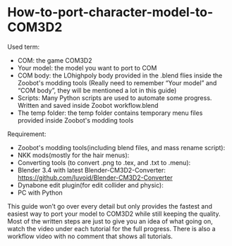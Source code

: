 # How-to-port-character-model-to-COM3D2
Used term:
- COM: the game COM3D2
- Your model: the model you want to port to COM 
- COM body: the LOhighpoly body provided in the .blend flies inside the Zoobot's modding tools
(Really need to remember “Your model” and “COM body”, they will be mentioned a lot in this guide)
- Scripts: Many Python scripts are used to automate some progress. Written and saved inside Zoobot workflow.blend 
- The temp folder: the temp folder contains temporary menu files provided inside Zoobot's modding tools

Requirement:
- Zoobot's modding tools(including blend files, and mass rename script):
- NKK mods(mostly for the hair menus):
- Converting tools (to convert .png to .tex, and .txt to .menu):
- Blender 3.4 with latest Blender-CM3D2-Converter: https://github.com/luvoid/Blender-CM3D2-Converter
- Dynabone edit plugin(for edit collider and physic):
- PC with Python

This guide won’t go over every detail but only provides the fastest and easiest way to port your model to COM3D2 while still keeping the quality. Most of the written steps are just to give you an idea of what going on, watch the video under each tutorial for the full progress. There is also a workflow video with no comment that shows all tutorials.
